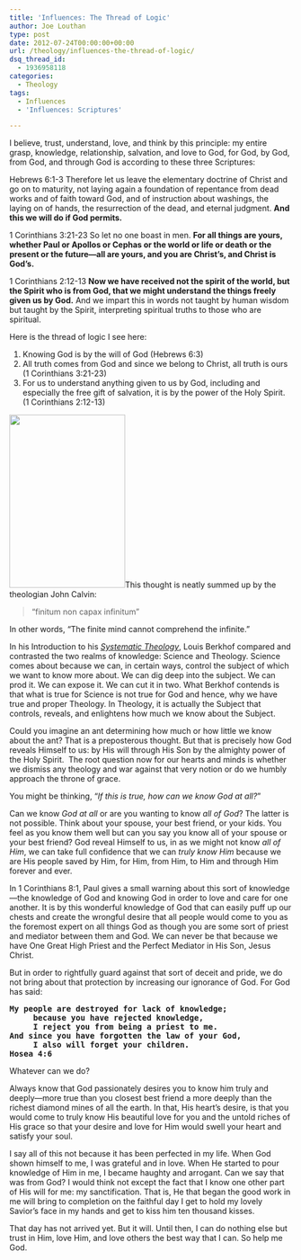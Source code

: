 ```yaml
---
title: 'Influences: The Thread of Logic'
author: Joe Louthan
type: post
date: 2012-07-24T00:00:00+00:00
url: /theology/influences-the-thread-of-logic/
dsq_thread_id:
  - 1936958118
categories:
  - Theology
tags:
  - Influences
  - 'Influences: Scriptures'

---
```

I believe, trust, understand, love, and think by this principle: my entire grasp, knowledge, relationship, salvation, and love to God, for God, by God, from God, and through God is according to these three Scriptures:

Hebrews 6:1-3 Therefore let us leave the elementary doctrine of Christ and go on to maturity, not laying again a foundation of repentance from dead works and of faith toward God, and of instruction about washings, the laying on of hands, the resurrection of the dead, and eternal judgment. **And this we will do if God permits.**

1 Corinthians 3:21-23 So let no one boast in men. **For all things are yours, whether Paul or Apollos or Cephas or the world or life or death or the present or the future—all are yours, and you are Christ&#8217;s, and Christ is God&#8217;s.**

1 Corinthians 2:12-13 **Now we have received not the spirit of the world, but the Spirit who is from God, that we might understand the things freely given us by God.** And we impart this in words not taught by human wisdom but taught by the Spirit, interpreting spiritual truths to those who are spiritual.

Here is the thread of logic I see here:

  1. Knowing God is by the will of God (Hebrews 6:3)
  2. All truth comes from God and since we belong to Christ, all truth is ours (1 Corinthians 3:21-23)
  3. For us to understand anything given to us by God, including and especially the free gift of salvation, it is by the power of the Holy Spirit. (1 Corinthians 2:12-13)

[<img class="alignright  wp-image-759" title="John Calvin" src="https://i0.wp.com/theologic.us/wp-content/uploads/2012/10/John-Calvin.jpg?resize=206%2C308" alt="" width="206" height="308" srcset="https://i0.wp.com/theologic.us/wp-content/uploads/2012/10/John-Calvin.jpg?w=343 343w, https://i0.wp.com/theologic.us/wp-content/uploads/2012/10/John-Calvin.jpg?resize=200%2C300 200w" sizes="(max-width: 206px) 100vw, 206px" data-recalc-dims="1" />][1]This thought is neatly summed up by the theologian John Calvin:

> &#8220;finitum non capax infinitum&#8221;

In other words, &#8220;The finite mind cannot comprehend the infinite.&#8221;

In his Introduction to his _[Systematic Theology][2]_, Louis Berkhof compared and contrasted the two realms of knowledge: Science and Theology. Science comes about because we can, in certain ways, control the subject of which we want to know more about. We can dig deep into the subject. We can prod it. We can expose it. We can cut it in two. What Berkhof contends is that what is true for Science is not true for God and hence, why we have true and proper Theology. In Theology, it is actually the Subject that controls, reveals, and enlightens how much we know about the Subject.

Could you imagine an ant determining how much or how little we know about the ant? That is a preposterous thought. But that is precisely how God reveals Himself to us: by His will through His Son by the almighty power of the Holy Spirit.  The root question now for our hearts and minds is whether we dismiss any theology and war against that very notion or do we humbly approach the throne of grace.

You might be thinking, &#8220;_If this is true, how can we know God at all?_&#8221;

Can we know _God at all_ or are you wanting to know _all of God_? The latter is not possible. Think about your spouse, your best friend, or your kids. You feel as you know them well but can you say you know all of your spouse or your best friend? God reveal Himself to us, in as we might not know _all of Him_, we can take full confidence that we can _truly know Him_ because we are His people saved by Him, for Him, from Him, to Him and through Him forever and ever.

In 1 Corinthians 8:1, Paul gives a small warning about this sort of knowledge—the knowledge of God and knowing God in order to love and care for one another. It is by this wonderful knowledge of God that can easily puff up our chests and create the wrongful desire that all people would come to you as the foremost expert on all things God as though you are some sort of priest and mediator between them and God. We can never be that because we have One Great High Priest and the Perfect Mediator in His Son, Jesus Christ.

But in order to rightfully guard against that sort of deceit and pride, we do not bring about that protection by increasing our ignorance of God. For God has said:

<pre><strong>My people are destroyed for lack of knowledge;
     because you have rejected knowledge,
     I reject you from being a priest to me.
And since you have forgotten the law of your God,
     I also will forget your children.
Hosea 4:6</strong></pre>

Whatever can we do?

Always know that God passionately desires you to know him truly and deeply—more true than you closest best friend a more deeply than the richest diamond mines of all the earth. In that, His heart&#8217;s desire, is that you would come to truly know His beautiful love for you and the untold riches of His grace so that your desire and love for Him would swell your heart and satisfy your soul.

I say all of this not because it has been perfected in my life. When God shown himself to me, I was grateful and in love. When He started to pour knowledge of Him in me, I became haughty and arrogant. Can we say that was from God? I would think not except the fact that I know one other part of His will for me: my sanctification. That is, He that began the good work in me will bring to completion on the faithful day I get to hold my lovely Savior&#8217;s face in my hands and get to kiss him ten thousand kisses.

That day has not arrived yet. But it will. Until then, I can do nothing else but trust in Him, love Him, and love others the best way that I can. So help me God.

 [1]: https://i0.wp.com/theologic.us/wp-content/uploads/2012/10/John-Calvin.jpg
 [2]: https://www.amazon.com/dp/0802838200/ref=as_li_ss_til?tag=iamlipr-20&camp=0&creative=0&linkCode=as4&creativeASIN=0802838200&adid=1XGYGJ9HRC445W7CETF0&